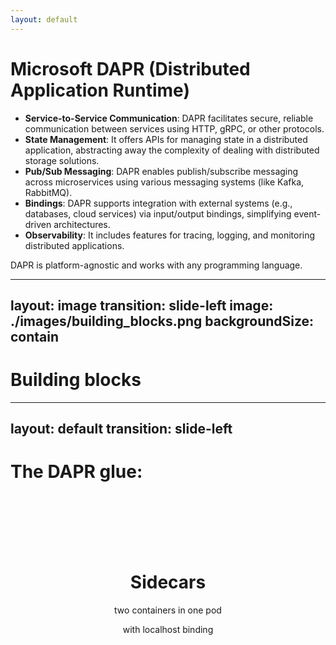 ```yaml
---
layout: default
---
```

# Microsoft DAPR (Distributed Application Runtime)

- **Service-to-Service Communication**: DAPR facilitates secure, reliable communication between services using HTTP, <span v-mark.underline.orange>gRPC</span>, or other protocols.
- **State Management**: It offers APIs for managing state in a distributed application, abstracting away the complexity of dealing with distributed storage solutions.
- **Pub/Sub Messaging**: DAPR enables publish/subscribe messaging across microservices using various messaging systems (like Kafka, RabbitMQ).
- **Bindings**: DAPR supports integration with external systems (e.g., databases, cloud services) via input/output bindings, simplifying event-driven architectures.
- **Observability**: It includes features for tracing, logging, and monitoring distributed applications.

DAPR is platform-agnostic and works with <span v-mark.underline.orange>any programming language. </span>
 
---
layout: image
transition: slide-left
image: ./images/building_blocks.png
backgroundSize: contain
---
# Building blocks
---
layout: default
transition: slide-left
---
# The DAPR glue:

<div style="text-align: center">
<br>
<br>
<br>
<br>
<br>

# Sidecars

<div v-click>

two containers in one pod

with localhost binding

</div>

</div>


